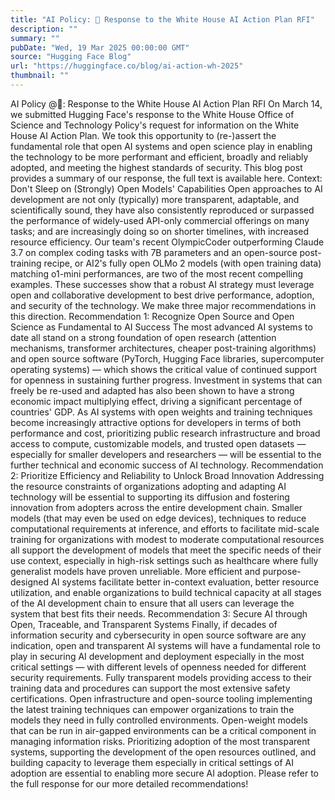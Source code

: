 ```yaml
---
title: "AI Policy: 🤗 Response to the White House AI Action Plan RFI"
description: ""
summary: ""
pubDate: "Wed, 19 Mar 2025 00:00:00 GMT"
source: "Hugging Face Blog"
url: "https://huggingface.co/blog/ai-action-wh-2025"
thumbnail: ""
---
```


AI Policy @🤗: Response to the White House AI Action Plan RFI
On March 14, we submitted Hugging Face's response to the White House Office of Science and Technology Policy's request for information on the White House AI Action Plan. We took this opportunity to (re-)assert the fundamental role that open AI systems and open science play in enabling the technology to be more performant and efficient, broadly and reliably adopted, and meeting the highest standards of security. This blog post provides a summary of our response, the full text is available here.
Context: Don't Sleep on (Strongly) Open Models' Capabilities
Open approaches to AI development are not only (typically) more transparent, adaptable, and scientifically sound, they have also consistently reproduced or surpassed the performance of widely-used API-only commercial offerings on many tasks; and are increasingly doing so on shorter timelines, with increased resource efficiency. Our team's recent OlympicCoder outperforming Claude 3.7 on complex coding tasks with 7B parameters and an open-source post-training recipe, or AI2's fully open OLMo 2 models (with open training data) matching o1-mini performances, are two of the most recent compelling examples. These successes show that a robust AI strategy must leverage open and collaborative development to best drive performance, adoption, and security of the technology. We make three major recommendations in this direction.
Recommendation 1: Recognize Open Source and Open Science as Fundamental to AI Success
The most advanced AI systems to date all stand on a strong foundation of open research (attention mechanisms, transformer architectures, cheaper post-training algorithms) and open source software (PyTorch, Hugging Face libraries, supercomputer operating systems) — which shows the critical value of continued support for openness in sustaining further progress. Investment in systems that can freely be re-used and adapted has also been shown to have a strong economic impact multiplying effect, driving a significant percentage of countries' GDP. As AI systems with open weights and training techniques become increasingly attractive options for developers in terms of both performance and cost, prioritizing public research infrastructure and broad access to compute, customizable models, and trusted open datasets — especially for smaller developers and researchers — will be essential to the further technical and economic success of AI technology.
Recommendation 2: Prioritize Efficiency and Reliability to Unlock Broad Innovation
Addressing the resource constraints of organizations adopting and adapting AI technology will be essential to supporting its diffusion and fostering innovation from adopters across the entire development chain. Smaller models (that may even be used on edge devices), techniques to reduce computational requirements at inference, and efforts to facilitate mid-scale training for organizations with modest to moderate computational resources all support the development of models that meet the specific needs of their use context, especially in high-risk settings such as healthcare where fully generalist models have proven unreliable. More efficient and purpose-designed AI systems facilitate better in-context evaluation, better resource utilization, and enable organizations to build technical capacity at all stages of the AI development chain to ensure that all users can leverage the system that best fits their needs.
Recommendation 3: Secure AI through Open, Traceable, and Transparent Systems
Finally, if decades of information security and cybersecurity in open source software are any indication, open and transparent AI systems will have a fundamental role to play in securing AI development and deployment especially in the most critical settings — with different levels of openness needed for different security requirements. Fully transparent models providing access to their training data and procedures can support the most extensive safety certifications. Open infrastructure and open-source tooling implementing the latest training techniques can empower organizations to train the models they need in fully controlled environments. Open-weight models that can be run in air-gapped environments can be a critical component in managing information risks. Prioritizing adoption of the most transparent systems, supporting the development of the open resources outlined, and building capacity to leverage them especially in critical settings of AI adoption are essential to enabling more secure AI adoption.
Please refer to the full response for our more detailed recommendations!